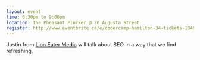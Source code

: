 ```yaml
---
layout: event
time: 6:30pm to 9:00pm
location: The Pheasant Plucker @ 20 Augusta Street
register: http://www.eventbrite.ca/e/codercamp-hamilton-34-tickets-18481181712
---
```


Justin from [Lion Eater Media](http://lioneater.ca/) will talk about SEO in a way that we find refreshing.